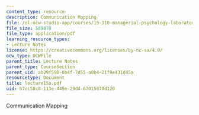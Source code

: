 ```yaml
---
content_type: resource
description: Communication Mapping
file: /ol-ocw-studio-app/courses/15-310-managerial-psychology-laboratory-spring-2003/b7cc58c8113e449e29d467015070d120_lecture15a.pdf
file_size: 589878
file_type: application/pdf
learning_resource_types:
- Lecture Notes
license: https://creativecommons.org/licenses/by-nc-sa/4.0/
ocw_type: OCWFile
parent_title: Lecture Notes
parent_type: CourseSection
parent_uid: ab29f590-0b4f-7d55-a0b4-21f9e431d45a
resourcetype: Document
title: lecture15a.pdf
uid: b7cc58c8-113e-449e-29d4-67015070d120
---
```

Communication Mapping
